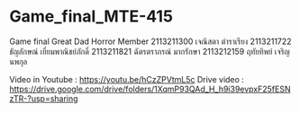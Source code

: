 # Game_final_MTE-415
Game final
Great Dad Horror
Member
2113211300 เจณิสตา ตำราเรียง
2113211722 ธัญลักษณ์ เยี่ยมพาณิชย์ภักดิ์ 
2113211821 ฉัตรตราภรณ์ มากรักษา 
2113212159 ฤทัยทิพย์ เจริญนพกุล 

Video in Youtube : https://youtu.be/hCzZPVtmL5c
Drive video : https://drive.google.com/drive/folders/1XqmP93QAd_H_h9i39evpxF25fESNzTR-?usp=sharing

